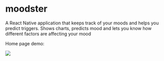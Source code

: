 # moodster
A React Native application that keeps track of your moods and helps you predict triggers.
Shows charts, predicts mood and lets you know how different factors are affecting your mood


Home page demo:

<img src="https://github.com/ankittrehan2000/moodster/blob/main/ezgif.com-gif-maker.gif" />
